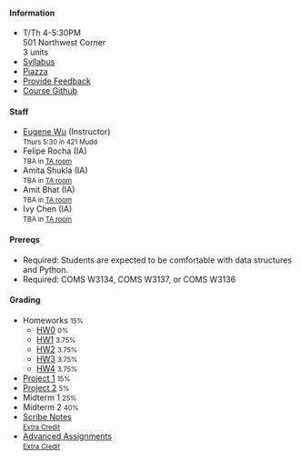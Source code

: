 #### Information 

* T/Th 4-5:30PM   
  501 Northwest Corner    
  3 units
* [Syllabus](./syllabus)
* [Piazza](https://piazza.com/class/jgwnwiy186d6pu)
* [Provide Feedback](https://goo.gl/forms/QIfWsPnwu3YHtamk1)
* [Course Github](http://github.com/w4111)

#### Staff

* [Eugene Wu](http://www.eugenewu.net) (Instructor)   
  <small>Thurs 5:30 in 421 Mudd</small>
* Felipe Rocha (IA)   
  <small>TBA in [TA room](http://www.cs.columbia.edu/ta/tamap.shtml)</small>
* Amita Shukla (IA)   
  <small>TBA in [TA room](http://www.cs.columbia.edu/ta/tamap.shtml)</small>
* Amit Bhat (IA)   
  <small>TBA in [TA room](http://www.cs.columbia.edu/ta/tamap.shtml)</small>
* Ivy Chen (IA)   
  <small>TBA in [TA room](http://www.cs.columbia.edu/ta/tamap.shtml)</small>

#### Prereqs

* Required: Students are expected to be comfortable with data structures and Python.
* Required: COMS W3134, COMS W3137, or COMS W3136  


#### Grading

* Homeworks <small>15%</small>
  * [HW0](https://github.com/w4111/hw0) <small>0%</small>
  * [HW1](https://github.com/w4111/hw1) <small>3.75%</small>
  * [HW2](https://github.com/w4111/hw2) <small>3.75%</small>
  * [HW3](https://github.com/w4111/hw3) <small>3.75%</small>
  * [HW4](https://github.com/w4111/hw4) <small>3.75%</small>
* [Project 1](https://github.com/w4111/project1) <small>15%</small>
* [Project 2](https://github.com/w4111/project2) <small>5%</small>
* Midterm 1 <small>25%</small>
* Midterm 2 <small>40%</small>
* [Scribe Notes](https://github.com/w4111/scribenotes/wiki)    
  <small>[Extra Credit](./syllabus#ec)</small>
* [Advanced Assignments](https://github.com/w4111/advanced)  
  <small>[Extra Credit](./syllabus#ec)</small>

